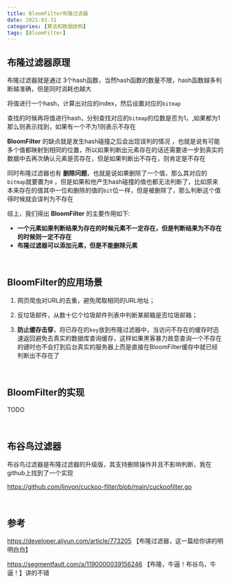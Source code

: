 ```yaml
---
title: BloomFilter布隆过滤器
date: 2021-03-31
categories: [算法和数据结构]
tags: [BloomFilter]  
---
```


## 布隆过滤器原理

布隆过滤器就是通过 3个hash函数，当然hash函数的数量不限，hash函数越多判断越准确，但是同时消耗也越大

将值进行一个hash，计算出对应的index，然后设置对应的`bitmap`

查找的时候再将值进行hash，分别查找对应的`bitmap`的位数是否为1，,如果都为1那么则表示找到，如果有一个不为1则表示不存在

**BloomFilter** 的缺点就是发生hash碰撞之后会出现误判的情况 ，也就是说有可能多个值都映射到相同的位置，所以如果判断出元素存在的话还需要进一步到真实的数据中去再次确认元素是否存在，但是如果判断出不存在，则肯定是不存在

同时布隆过滤器也有 **删除问题**，也就是说如果删除了一个值，那么其对应的`bitmap`就要置为`0` ，但是如果和他产生hash碰撞的值也都无法判断了，比如原来本来存在的值其中一位和删除的值的`bit`位一样，但是被删除了，那么判断这个值得时候就会误判为不存在

综上，我们得出 **BloomFilter** 的主要作用如下:

- **一个元素如果判断结果为存在的时候元素不一定存在，但是判断结果为不存在的时候则一定不存在**
- **布隆过滤器可以添加元素，但是不能删除元素**

​    

## BloomFilter的应用场景

1. 网页爬虫对URL的去重，避免爬取相同的URL地址；

2. 反垃圾邮件，从数十亿个垃圾邮件列表中判断某邮箱是否垃圾邮箱；

3. **防止缓存击穿**，将已存在的`key`放到布隆过滤器中，当访问不存在的缓存时迅速返回避免去真实的数据库查询缓存，这样如果黑客暴力故意查询一个不存在的键时也不会打到后台真实的服务器上而是直接在BloomFilter缓存中就已经判断出不存在了

​    

## BloomFilter的实现

TODO

​    

## 布谷鸟过滤器

布谷鸟过滤器是布隆过滤器的升级版，其支持删除操作并且不影响判断，我在github上找到了一个实现

https://github.com/linvon/cuckoo-filter/blob/main/cuckoofilter.go

​    

## 参考

https://developer.aliyun.com/article/773205 【布隆过滤器，这一篇给你讲的明明白白】

https://segmentfault.com/a/1190000039156246 【布隆，牛逼！布谷鸟，牛逼！】讲的不错

